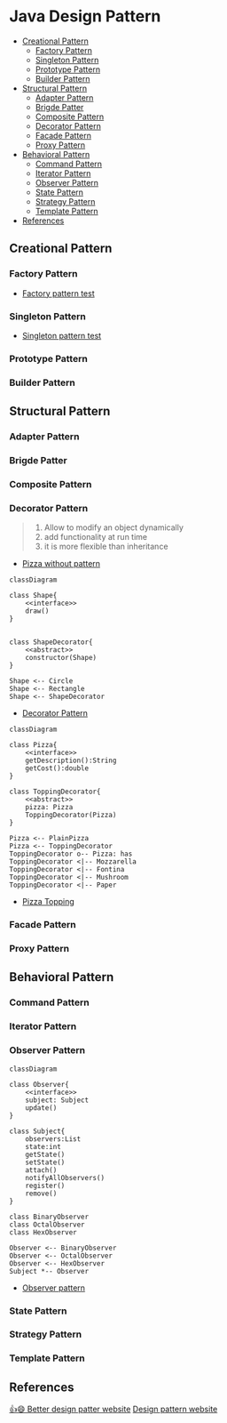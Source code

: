 <h1>Java Design Pattern</h1>

- [Creational Pattern](#creational-pattern)
  - [Factory Pattern](#factory-pattern)
  - [Singleton Pattern](#singleton-pattern)
  - [Prototype Pattern](#prototype-pattern)
  - [Builder Pattern](#builder-pattern)
- [Structural Pattern](#structural-pattern)
  - [Adapter Pattern](#adapter-pattern)
  - [Brigde Patter](#brigde-patter)
  - [Composite Pattern](#composite-pattern)
  - [Decorator Pattern](#decorator-pattern)
  - [Facade Pattern](#facade-pattern)
  - [Proxy Pattern](#proxy-pattern)
- [Behavioral Pattern](#behavioral-pattern)
  - [Command Pattern](#command-pattern)
  - [Iterator Pattern](#iterator-pattern)
  - [Observer Pattern](#observer-pattern)
  - [State Pattern](#state-pattern)
  - [Strategy Pattern](#strategy-pattern)
  - [Template Pattern](#template-pattern)
- [References](#references)


## Creational Pattern

### Factory Pattern
* [Factory pattern test](../designPattern/src/creational/singleton/FactoryPatternTester.java)

### Singleton Pattern
* [Singleton pattern test](../designPattern/src/creational/singleton/SingletonTest.java)
  
### Prototype Pattern

### Builder Pattern

## Structural Pattern
### Adapter Pattern

### Brigde Patter

### Composite Pattern

### Decorator Pattern
> 1. Allow to modify an object dynamically
> 2. add functionality at run time
> 3. it is more flexible than inheritance

* [Pizza without pattern](../designPattern/src/structural/decorator/ThreeCheesPizza.java)

```mermaid
classDiagram

class Shape{
    <<interface>>
    draw()
}


class ShapeDecorator{
    <<abstract>>
    constructor(Shape)
}

Shape <-- Circle
Shape <-- Rectangle
Shape <-- ShapeDecorator
```

* [Decorator Pattern](../designPattern/src/DecoratorTest.java)

```mermaid
classDiagram

class Pizza{
    <<interface>>
    getDescription():String
    getCost():double
}

class ToppingDecorator{
    <<abstract>>
    pizza: Pizza
    ToppingDecorator(Pizza)
}

Pizza <-- PlainPizza
Pizza <-- ToppingDecorator
ToppingDecorator o-- Pizza: has
ToppingDecorator <|-- Mozzarella
ToppingDecorator <|-- Fontina
ToppingDecorator <|-- Mushroom
ToppingDecorator <|-- Paper
```

* [Pizza Topping](../designPattern/src/structural/decorator/PizzaTest.java)

### Facade Pattern

### Proxy Pattern


## Behavioral Pattern

### Command Pattern

### Iterator Pattern

### Observer Pattern

```mermaid
classDiagram

class Observer{
    <<interface>>
    subject: Subject
    update()
}

class Subject{
    observers:List
    state:int
    getState()
    setState()
    attach()
    notifyAllObservers()
    register()
    remove()
}

class BinaryObserver
class OctalObserver
class HexObserver

Observer <-- BinaryObserver
Observer <-- OctalObserver
Observer <-- HexObserver
Subject *-- Observer
```
* [Observer pattern](../designPattern/src/behavioral/ObserverTest.java)

### State Pattern

### Strategy Pattern

### Template Pattern

## References
[👍😄 Better design patter website](https://www.tutorialspoint.com/design_pattern/observer_pattern.htm)
[Design pattern website](https://www.javatpoint.com/design-patterns-in-java)